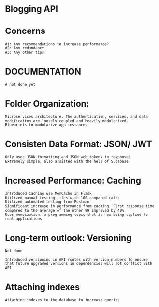 # Blogging API

# Concerns
    #1: Any recommendations to increase performance?
    #2: Any redundancy
    #3: Any other tips

# DOCUMENTATION
    # not done yet

# Folder Organization: 
    Microservices architecture. The authentication, services, and data modificaiton are loosely coupled and heavily modularized. 
    Blueprints to modularize app instances

# Consisten Data Format: JSON/ JWT
    Only uses JSON formatting and JSON web tokens in responses
    Extremely simple, also assisted with the help of Supabase

# Increased Performance: Caching
    Introduced Caching use MemCache in Flask
    Utilized manual testing files with 100 compared rates
    Utilized automated testing from Postman
    Significant increase in performance from caching. First response time compared to the average of the other 99 improved by 40%
    Uses memoization, a programming topic that is now being applied to real applications

# Long-term outlook: Versioning
    Not done

    Introduced versioning in API routes with version numbers to ensure that future upgraded versions in dependencies will not conflict with API

# Attaching indexes
    Attaching indexes to the database to increase queries